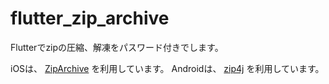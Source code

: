 # flutter_zip_archive

Flutterでzipの圧縮、解凍をパスワード付きでします。


iOSは、 [ZipArchive](https://github.com/ZipArchive/ZipArchive) を利用しています。
Androidは、 [zip4j](https://github.com/srikanth-lingala/zip4j) を利用しています。
